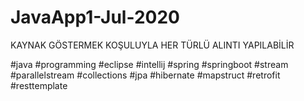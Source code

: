 # JavaApp1-Jul-2020
KAYNAK GÖSTERMEK KOŞULUYLA HER TÜRLÜ ALINTI YAPILABİLİR

#java
#programming
#eclipse 
#intellij
#spring
#springboot
#stream
#parallelstream
#collections
#jpa
#hibernate
#mapstruct
#retrofit
#resttemplate

